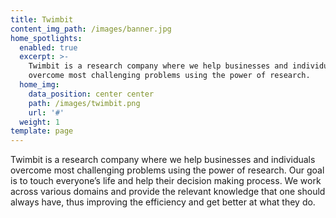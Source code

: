 ```yaml
---
title: Twimbit
content_img_path: /images/banner.jpg
home_spotlights:
  enabled: true
  excerpt: >-
    Twimbit is a research company where we help businesses and individuals
    overcome most challenging problems using the power of research.
  home_img:
    data_position: center center
    path: /images/twimbit.png
    url: '#'
  weight: 1
template: page
---
```

Twimbit is a research company where we help businesses and individuals overcome most challenging problems using the power of research. Our goal is to touch everyone’s life and help their decision making process. We work across various domains and provide the relevant knowledge that one should always have, thus improving the efficiency and get better at what they do.
